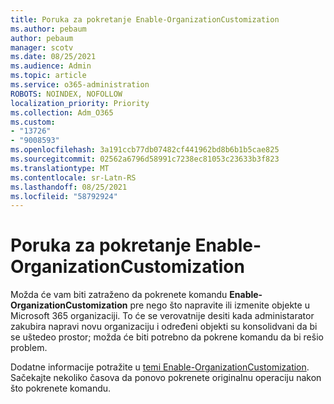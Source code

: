 ```yaml
---
title: Poruka za pokretanje Enable-OrganizationCustomization
ms.author: pebaum
author: pebaum
manager: scotv
ms.date: 08/25/2021
ms.audience: Admin
ms.topic: article
ms.service: o365-administration
ROBOTS: NOINDEX, NOFOLLOW
localization_priority: Priority
ms.collection: Adm_O365
ms.custom:
- "13726"
- "9008593"
ms.openlocfilehash: 3a191ccb77db07482cf441962bd8b6b1b5cae825
ms.sourcegitcommit: 02562a6796d58991c7238ec81053c23633b3f823
ms.translationtype: MT
ms.contentlocale: sr-Latn-RS
ms.lasthandoff: 08/25/2021
ms.locfileid: "58792924"
---
```

# <a name="message-to-run-enable-organizationcustomization"></a>Poruka za pokretanje Enable-OrganizationCustomization

Možda će vam biti zatraženo da pokrenete komandu **Enable-OrganizationCustomization** pre nego što napravite ili izmenite objekte u Microsoft 365 organizaciji. To će se verovatnije desiti kada administarator zakubira napravi novu organizaciju i određeni objekti su konsolidvani da bi se uštedeo prostor; možda će biti potrebno da pokrene komandu da bi rešio problem.

Dodatne informacije potražite u [temi Enable-OrganizationCustomization](https://docs.microsoft.com/powershell/module/exchange/enable-organizationcustomization). Sačekajte nekoliko časova da ponovo pokrenete originalnu operaciju nakon što pokrenete komandu.